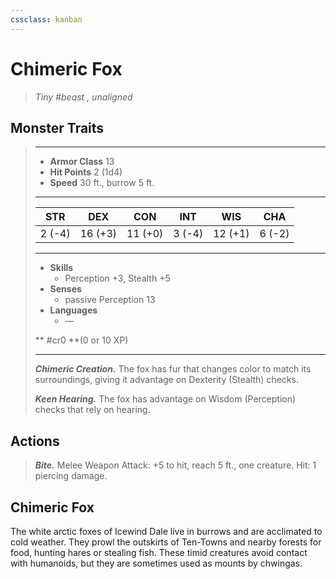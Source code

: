 ```yaml
---
cssclass: kanban
---
```


# Chimeric Fox
>*Tiny #beast , unaligned*
## Monster Traits
>___
>- **Armor Class** 13
>- **Hit Points** 2 (1d4)
>- **Speed** 30 ft., burrow 5 ft.
>___
>|STR|DEX|CON|INT|WIS|CHA|
>|:---:|:---:|:---:|:---:|:---:|:---:|
>|2 (-4)|16 (+3)|11 (+0)|3 (-4)|12 (+1)|6 (-2)|
>___
>- **Skills**
>	 - Perception +3, Stealth +5
>- **Senses**
>	 - passive Perception 13
>- **Languages**
>	 - —
>
> ** #cr0 **(0 or 10 XP)
>___
>***Chimeric Creation.*** The fox has fur that changes color to match its surroundings, giving it advantage on Dexterity (Stealth) checks.  
>
>***Keen Hearing.*** The fox has advantage on Wisdom (Perception) checks that rely on hearing.  
>
## Actions
>***Bite.*** Melee Weapon Attack: +5 to hit, reach 5 ft., one creature. Hit: 1 piercing damage.
## Chimeric Fox
The white arctic foxes of Icewind Dale live in burrows and are acclimated to cold weather. They prowl the outskirts of Ten-Towns and nearby forests for food, hunting hares or stealing fish. These timid creatures avoid contact with humanoids, but they are sometimes used as mounts by chwingas.